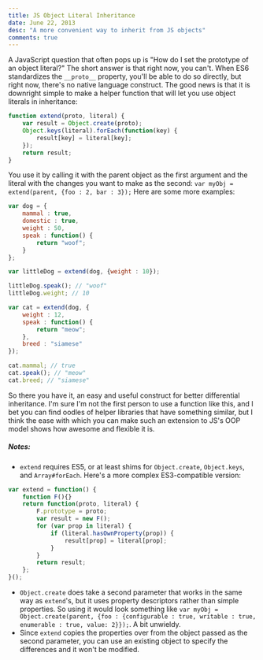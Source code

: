 ```yaml
---
title: JS Object Literal Inheritance
date: June 22, 2013
desc: "A more convenient way to inherit from JS objects"
comments: true
---
```


A JavaScript question that often pops up is "How do I set the prototype of an object literal?" The short answer is that right now, you can't. When ES6 standardizes the `__proto__` property, you'll be able to do so directly, but right now, there's no native language construct. The good news is that it is downright simple to make a helper function that will let you use object literals in inheritance:

```js
function extend(proto, literal) {
	var result = Object.create(proto);
	Object.keys(literal).forEach(function(key) {
		result[key] = literal[key];
	});
	return result;
}
```

You use it by calling it with the parent object as the first argument and the literal with the changes you want to make as the second: `var myObj = extend(parent, {foo : 2, bar : 3});` Here are some more examples:

```js
var dog = {
	mammal : true,
	domestic : true,
	weight : 50,
	speak : function() {
		return "woof";
	}
};

var littleDog = extend(dog, {weight : 10});

littleDog.speak(); // "woof"
littleDog.weight; // 10

var cat = extend(dog, {
	weight : 12,
	speak : function() {
		return "meow";
	},
	breed : "siamese"
});

cat.mammal; // true
cat.speak(); // "meow"
cat.breed; // "siamese"
```

So there you have it, an easy and useful construct for better differential inheritance. I'm sure I'm not the first person to use a function like this, and I bet you can find oodles of helper libraries that have something similar, but I think the ease with which you can make such an extension to JS's OOP model shows how awesome and flexible it is.

##### Notes:
* `extend` requires ES5, or at least shims for `Object.create`, `Object.keys`, and `Array#forEach`. Here's a more complex ES3-compatible version:
```js
var extend = function() {
	function F(){}
	return function(proto, literal) {
		F.prototype = proto;
		var result = new F();
		for (var prop in literal) {
			if (literal.hasOwnProperty(prop)) {
				result[prop] = literal[prop];
			}
		}
		return result;
	};
}();
```
* `Object.create` does take a second parameter that works in the same way as `extend`'s, but it uses property descriptors rather than simple properties. So using it would look something like `var myObj = Object.create(parent, {foo : {configurable : true, writable : true, enumerable : true, value: 2}});`. A bit unwieldy.
* Since `extend` copies the properties over from the object passed as the second parameter, you can use an existing object to specify the differences and it won't be modified.
